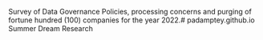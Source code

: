 Survey of Data Governance Policies, processing concerns and purging of fortune hundred (100) companies for the year 2022.# padamptey.github.io
Summer Dream Research

